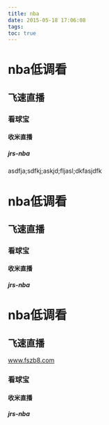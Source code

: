 ```yaml
---
title: nba
date: 2015-05-18 17:06:08
tags:
toc: true
---
```


# nba低调看

## 飞速直播

### 看球宝

#### 收米直播

##### jrs-nba

asdfja;sdfkj;askjd;fljasl;dkfasjdfk

# nba低调看

## 飞速直播

### 看球宝

#### 收米直播

##### jrs-nba

# nba低调看

## 飞速直播

www.fszb8.com

### 看球宝

#### 收米直播

##### jrs-nba